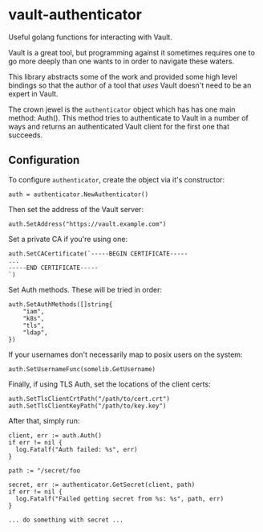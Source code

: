 # vault-authenticator

Useful golang functions for interacting with Vault.

Vault is a great tool, but programming against it sometimes requires one to go more deeply than one wants to in order to navigate these waters.

This library abstracts some of the work and provided some high level bindings so that the author of a tool that _uses_ Vault doesn't need to be an expert in Vault.

The crown jewel is the `authenticator` object which has has one main method: Auth().  This method tries to authenticate to Vault in a number of ways and returns an authenticated Vault client for the first one that succeeds.

## Configuration

To configure `authenticator`, create the object via it's constructor:

    auth = authenticator.NewAuthenticator()
    
    
Then set the address of the Vault server:

	auth.SetAddress("https://vault.example.com")
	
	
Set a private CA if you're using one:

	auth.SetCACertificate(`-----BEGIN CERTIFICATE-----
	...
    -----END CERTIFICATE-----
    `)


Set Auth methods.  These will be tried in order:

	auth.SetAuthMethods([]string{
		"iam",
		"k8s",
		"tls",
		"ldap",
	})
	
If your usernames don't necessarily map to posix users on the system:

	auth.SetUsernameFunc(somelib.GetUsername)
	

Finally, if using TLS Auth, set the locations of the client certs:

	auth.SetTlsClientCrtPath("/path/to/cert.crt")
	auth.SetTlsClientKeyPath("/path/to/key.key")
	
	
After that, simply run:

    client, err := auth.Auth()
    if err != nil {
      log.Fatalf("Auth failed: %s", err)
    }
    
    path := "/secret/foo
    
    secret, err := authenticator.GetSecret(client, path)
    if err != nil {
      log.Fatalf("Failed getting secret from %s: %s", path, err)
    }
    
    ... do something with secret ...
